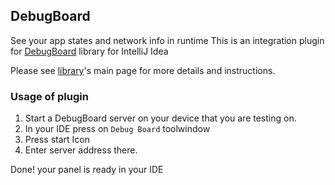 <!-- Plugin description -->
## DebugBoard

See your app states and network info in runtime
This is an integration plugin for [DebugBoard](https://github.com/amir1376/debugboard) library for IntelliJ Idea

Please see [library](https://github.com/amir1376/debugboard)'s main page for more details and instructions.

### Usage of plugin

1. Start a DebugBoard server on your device that you are testing on.
2. In your IDE press on `Debug Board` toolwindow
3. Press start Icon
4. Enter server address there.

Done! your panel is ready in your IDE
<!-- Plugin description end -->